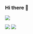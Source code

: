 ### Hi there 👋
<img src="https://github-readme-stats.vercel.app/api/top-langs/?username=k3KAW8Pnf7mkmdSMPHz27&layout=compact">

<a href="https://www.linkedin.com/in/jasketorp/" target="_blank" rel="noopener noreferrer"><img src="https://img.shields.io/badge/LinkedIn-0077B5?style=plastic&logo=linkedin&logoColor=white"></a> <a href="https://www.codechef.com/users/radix28_numb" target="_blank" rel="noopener noreferrer"><img src="https://img.shields.io/badge/CodeChef-7b5e47?style=plastic&logo=codechef&logoColor=F5F5DC"></a>
<!--
**k3KAW8Pnf7mkmdSMPHz27/k3KAW8Pnf7mkmdSMPHz27** is a ✨ _special_ ✨ repository because its `README.md` (this file) appears on your GitHub profile.

Here are some ideas to get you started:

- 🔭 I’m currently working on ...
- 🌱 I’m currently learning ...
- 👯 I’m looking to collaborate on ...
- 🤔 I’m looking for help with ...
- 💬 Ask me about ...
- 📫 How to reach me: ...
- 😄 Pronouns: ...
- ⚡ Fun fact: ...
-->
